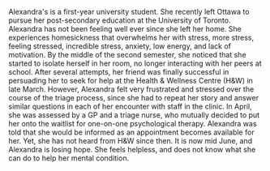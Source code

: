 Alexandra's is a first-year university student. She recently left Ottawa to pursue her post-secondary education at the University of Toronto. Alexandra has not been feeling well ever since she left her home. She experiences homesickness that overwhelms her with stress, more stress, feeling stressed, incredible stress, anxiety, low energy, and lack of motivation. By the middle of the second semester, she noticed that she started to isolate herself in her room, no longer interacting with her peers at school. After several attempts, her friend was finally successful in persuading her to seek for help at the Health & Wellness Centre (H&W) in late March. However, Alexandra felt very frustrated and stressed over the course of the triage process, since she had to repeat her story and answer similar questions in each of her encounter with staff in the clinic. In April, she was assessed by a GP and a triage nurse, who mutually decided to put her onto the waitlist for one-on-one psychological therapy. Alexandra was told that she would be informed as an appointment becomes available for her. Yet, she has not heard from H&W since then. It is now mid June, and Alexandra is losing hope. She feels helpless, and does not know what she can do to help her mental condition. 